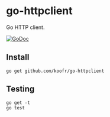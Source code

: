 go-httpclient
=============

Go HTTP client.

[![GoDoc](https://godoc.org/github.com/koofr/go-httpclient?status.png)](https://godoc.org/github.com/koofr/go-httpclient)

## Install

    go get github.com/koofr/go-httpclient

## Testing

    go get -t
    go test
